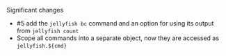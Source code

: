 Significant changes

- #5 add the `jellyfish bc` command and an option for using its output from `jellyfish count`
- Scope all commands into a separate object, now they are accessed as `jellyfish.${cmd}`
